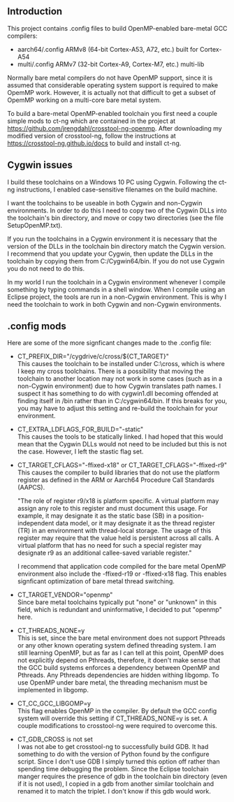 ## Introduction

This project contains .config files to build OpenMP-enabled bare-metal GCC compilers:

* aarch64/.config      ARMv8 (64-bit Cortex-A53, A72, etc.)      built for Cortex-A54
* multi/.config        ARMv7 (32-bit Cortex-A9, Cortex-M7, etc.) multi-lib

Normally bare metal compilers do not have OpenMP support, since it is assumed that considerable
operating system support is required to make OpemMP work. However, it is actually not that difficult
to get a subset of OpemMP working on a multi-core bare metal system.

To build a bare-metal OpenMP-enabled toolchain you first need a couple simple mods to ct-ng which
are contained in the project at https://github.com/jrengdahl/crosstool-ng-openmp. After downloading
my modified version of crosstool-ng, follow the instructions at
https://crosstool-ng.github.io/docs to build and install ct-ng.

## Cygwin issues

I build these toolchains on a Windows 10 PC using Cygwin. Following the ct-ng instructions,
I enabled case-sensitive filenames on the build machine.

I want the toolchains to be useable in both
Cygwin and non-Cygwin environments. In order to do this I need to copy two of the Cygwin DLLs
into the toolchain's bin directory, and move or copy two directories (see the file SetupOpenMP.txt).

If you run the toolchains in a Cygwin environment it is necessary that the version of the DLLs in
the toolchain bin directory match the Cygwin version. I recommend that you update your Cygwin,
then update the DLLs in the toolchain by copying them from C:/Cygwin64/bin. If you do not use
Cygwin you do not need to do this.

In my world I run the toolchain in a Cygwin environment whenever I compile something by typing commands
in a shell window. When I compile using an Eclipse project, the tools are run in a non-Cygwin environment. This
is why I need the toolchain to work in both Cygwin and non-Cygwin environments.

## .config mods

Here are some of the more signficant changes made to the .config file:

* CT_PREFIX_DIR="/cygdrive/c/cross/${CT_TARGET}"  
   This causes the toolchain to be installed under C:\cross, which is where I keep my cross toolchains.
   There is a possibility that moving the toolchain to another location may not work in some cases
   (such as in a non-Cygwin environment) due to how Cygwin translates path names.
   I suspect it has something to do with cygwin1.dll becoming offended at finding itself in <toolchain>/bin
   rather than in C:/cygwin64/bin.
   If this breaks for you, you may have to adjust this setting and re-build the toolchain for your environment.

* CT_EXTRA_LDFLAGS_FOR_BUILD="-static"  
   This causes the tools to be statically linked. I had hoped that this would mean that the Cygwin
   DLLs would not need to be included but this is not the case. However, I left the stastic flag set.

* CT_TARGET_CFLAGS="-ffixed-x18" or CT_TARGET_CFLAGS="-ffixed-r9"  
This causes the compiler to build libraries that do not use the platform register as defined in
the ARM or Aarch64 Procedure Call Standards (AAPCS).

  "The role of register r9/x18 is platform specific. A virtual platform may assign any role to this
register and must document this usage. For example, it may designate it as the static base (SB)
in a position-independent data model, or it may designate it as the thread register (TR) in an
environment with thread-local storage. The usage of this register may require that the value
held is persistent across all calls. A virtual platform that has no need for such a special
register may designate r9 as an additional callee-saved variable register."

  I recommend that application code compiled for the bare metal OpenMP environment also
include the -ffixed-r19 or -ffixed-x18 flag. This enables signficant optimization of bare metal
thread switching.  

* CT_TARGET_VENDOR="openmp"  
Since bare metal toolchains typically put "none" or "unknown" in this field, which is redundant and uninformative,
I decided to put "openmp" here.

* CT_THREADS_NONE=y  
This is set, since the bare metal environment does not support Pthreads or any other known operating
system defined threading system. I am still learning OpenMP, but as far as I can tell at this point,
OpenMP does not explicitly depend on Pthreads, therefore, it doen't make sense that the GCC
build systems enforces a dependency between OpenMP and Pthreads. Any Pthreads dependencies are hidden
withing libgomp. To use OpenMP under bare metal, the threading mechanism must be implemented in libgomp.

* CT_CC_GCC_LIBGOMP=y  
This flag enables OpenMP in the compiler. By default the GCC config system will override this setting
if CT_THREADS_NONE=y is set. A couple modifications to crosstool-ng were required to overcome this.

* CT_GDB_CROSS is not set  
I was not abe to get crosstool-ng to successfully build GDB. It had something to do with the version of
Python found by the configure script. Since I don't use GDB I simply turned this option off rather than
spending time debugging the problem. Since the Eclipse toolchain manger requires the presence of gdb
in the toolchain bin directory (even if it is not used), I copied in a gdb from another similar toolchain
and renamed it to match the triplet. I don't know if this gdb would work.


